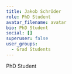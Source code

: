 ```yaml
---
title: Jakob Schröder
role: PhD Student
avatar_filename: avatar
bio: PhD Student
social: []
superuser: false
user_groups:
  - Grad Students
---
```

PhD Student